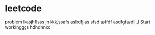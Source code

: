 # leetcode
problem
lkasjhflsss
jn
kkk,ssafs
aslkdfjlas
sfsd
asffdf
asdfgfasdll,,l
Start workingggs
hdhdnnxc
